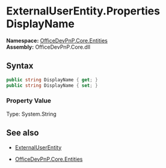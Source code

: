 # ExternalUserEntity.Properties DisplayName
**Namespace:** [OfficeDevPnP.Core.Entities](OfficeDevPnP.Core.Entities.md)  
**Assembly:** OfficeDevPnP.Core.dll  
## Syntax
```C#
public string DisplayName { get; }
public string DisplayName { set; }
```

### Property Value
Type: System.String  

## See also
- [ExternalUserEntity](ExternalUserEntity.md) 

- [OfficeDevPnP.Core.Entities](OfficeDevPnP.Core.Entities.md)
